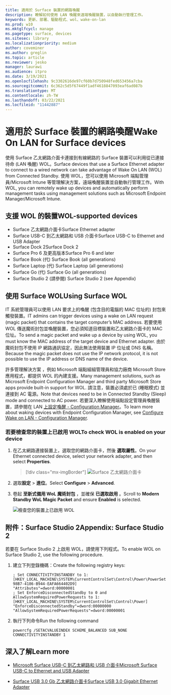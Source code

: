 ```yaml
---
title: 適用於 Surface 裝置的網路喚醒
description: 瞭解如何使用 LAN 喚醒來遠端喚醒裝置，以自動執行管理工作。
keywords: 更新、部署、驅動程式、wol、wake-on-lan
ms.prod: w10
ms.mktglfcycl: manage
ms.pagetype: surface, devices
ms.sitesec: library
ms.localizationpriority: medium
author: coveminer
ms.author: greglin
ms.topic: article
ms.reviewer: jesko
manager: laurawi
ms.audience: itpro
ms.date: 3/19/2021
ms.openlocfilehash: 9c3302616de97cf60b7d750948fed653456a7cba
ms.sourcegitcommit: 6c362c5d5f67449f1adf4618847093eaf6ad087b
ms.translationtype: MT
ms.contentlocale: zh-TW
ms.lasthandoff: 03/22/2021
ms.locfileid: "11442887"
---
```

# <a name="wake-on-lan-for-surface-devices"></a><span data-ttu-id="cc30d-104">適用於 Surface 裝置的網路喚醒</span><span class="sxs-lookup"><span data-stu-id="cc30d-104">Wake On LAN for Surface devices</span></span>

<span data-ttu-id="cc30d-105">使用 Surface 乙太網路介面卡連接到有線網路的 Surface 裝置可以利用從已連接待命 (LAN 喚醒) WOL。</span><span class="sxs-lookup"><span data-stu-id="cc30d-105">Surface devices that use a Surface Ethernet adapter to connect to a wired network can take advantage of Wake On LAN (WOL) from Connected Standby.</span></span> <span data-ttu-id="cc30d-106">使用 WOL，您可以使用 Microsoft 端點管理員/Microsoft Intune 等管理解決方案，遠端喚醒裝置並自動執行管理工作。</span><span class="sxs-lookup"><span data-stu-id="cc30d-106">With WOL, you can remotely wake up devices and automatically perform management tasks using management solutions such as Microsoft Endpoint Manager/Microsoft Intune.</span></span>

## <a name="wol-supported-devices"></a><span data-ttu-id="cc30d-107">支援 WOL 的裝置</span><span class="sxs-lookup"><span data-stu-id="cc30d-107">WOL-supported devices</span></span>

- <span data-ttu-id="cc30d-108">Surface 乙太網路介面卡</span><span class="sxs-lookup"><span data-stu-id="cc30d-108">Surface Ethernet adapter</span></span>
- <span data-ttu-id="cc30d-109">Surface USB-C 到乙太網路和 USB 介面卡</span><span class="sxs-lookup"><span data-stu-id="cc30d-109">Surface USB-C to Ethernet and USB Adapter</span></span>
- <span data-ttu-id="cc30d-110">Surface Dock 2</span><span class="sxs-lookup"><span data-stu-id="cc30d-110">Surface Dock 2</span></span>
- <span data-ttu-id="cc30d-111">Surface Pro 6 及更高版本</span><span class="sxs-lookup"><span data-stu-id="cc30d-111">Surface Pro 6 and later</span></span>
- <span data-ttu-id="cc30d-112">Surface Book (代) </span><span class="sxs-lookup"><span data-stu-id="cc30d-112">Surface Book (all generations)</span></span>
- <span data-ttu-id="cc30d-113">Surface Laptop (代) </span><span class="sxs-lookup"><span data-stu-id="cc30d-113">Surface Laptop (all generations)</span></span>
- <span data-ttu-id="cc30d-114">Surface Go (代) </span><span class="sxs-lookup"><span data-stu-id="cc30d-114">Surface Go (all generations)</span></span>
- <span data-ttu-id="cc30d-115">Surface Studio 2 (請參閱) </span><span class="sxs-lookup"><span data-stu-id="cc30d-115">Surface Studio 2 (see Appendix)</span></span>


## <a name="using-surface-wol"></a><span data-ttu-id="cc30d-116">使用 Surface WOL</span><span class="sxs-lookup"><span data-stu-id="cc30d-116">Using Surface WOL</span></span>

<span data-ttu-id="cc30d-117">IT 系統管理員可以使用 LAN 要求上的喚醒 (包含目的電腦的 MAC 位址的) 封包來觸發裝置。</span><span class="sxs-lookup"><span data-stu-id="cc30d-117">IT admins can trigger devices using a wake on LAN request (magic packet) that contains the target computer’s MAC address.</span></span> <span data-ttu-id="cc30d-118">若要使用 WOL 傳送魔術封包並喚醒裝置，您必須知道目標裝置和乙太網路介面卡的 MAC 位址。</span><span class="sxs-lookup"><span data-stu-id="cc30d-118">To send a magic packet and wake up a device by using WOL, you must know the MAC address of the target device and Ethernet adapter.</span></span> <span data-ttu-id="cc30d-119">由於魔術封包不使用 IP 網路通訊協定，因此無法使用裝置 IP 位址或 DNS 名稱。</span><span class="sxs-lookup"><span data-stu-id="cc30d-119">Because the magic packet does not use the IP network protocol, it is not possible to use the IP address or DNS name of the device.</span></span>

<span data-ttu-id="cc30d-120">許多管理解決方案 ，例如 Microsoft 端點組組管理員和協力廠商 Microsoft Store 應用程式，都提供 WOL 的內建支援。</span><span class="sxs-lookup"><span data-stu-id="cc30d-120">Many management solutions, such as Microsoft Endpoint Configuration Manager and third party Microsoft Store apps provide built-in support for WOL.</span></span> <span data-ttu-id="cc30d-121">請注意，裝置必須處於已 (睡眠模式) 並連接到 AC 電源。</span><span class="sxs-lookup"><span data-stu-id="cc30d-121">Note that devices need to be in Connected Standby (Sleep) mode and connected to AC power.</span></span> <span data-ttu-id="cc30d-122">若要深入瞭解使用端點設定管理員喚醒裝置，請參閱在 LAN [上設定喚醒 - Configuration Manager](https://docs.microsoft.com/mem/configmgr/core/clients/deploy/configure-wake-on-lan)。</span><span class="sxs-lookup"><span data-stu-id="cc30d-122">To learn more about waking devices with Endpoint Configuration Manager, see [Configure Wake on LAN - Configuration Manager](https://docs.microsoft.com/mem/configmgr/core/clients/deploy/configure-wake-on-lan).</span></span>


### <a name="to-check-wol-is-enabled-on-your-device"></a><span data-ttu-id="cc30d-123">若要檢查您的裝置上已啟用 WOL</span><span class="sxs-lookup"><span data-stu-id="cc30d-123">To check WOL is enabled on your device</span></span>

1. <span data-ttu-id="cc30d-124">在乙太網路連接裝置上，選取您的網路介面卡，然後 **選取屬性**。</span><span class="sxs-lookup"><span data-stu-id="cc30d-124">On your Ethernet connected device, select your network adapter, and then select **Properties**.</span></span>

   > [!div class="mx-imgBorder"]
   > ![Surface 乙太網路介面卡](images/surface-ethernet.png)

2. <span data-ttu-id="cc30d-126">選取**設定**  >  **進位**。</span><span class="sxs-lookup"><span data-stu-id="cc30d-126">Select **Configure** > **Advanced**.</span></span>
3. <span data-ttu-id="cc30d-127">卷起 **至新式備用 WoL 魔術封包** ，並確保 **已選取啟用** 。</span><span class="sxs-lookup"><span data-stu-id="cc30d-127">Scroll to **Modern Standby WoL Magic Packet** and ensure **Enabled** is selected.</span></span>

     ![檢查您的裝置上已啟用 WOL](images/ethernet-wol-setting.png)

## <a name="appendix-surface-studio-2"></a><span data-ttu-id="cc30d-129">附件：Surface Studio 2</span><span class="sxs-lookup"><span data-stu-id="cc30d-129">Appendix: Surface Studio 2</span></span>

<span data-ttu-id="cc30d-130">若要在 Surface Studio 2 上啟用 WOL，請使用下列程式。</span><span class="sxs-lookup"><span data-stu-id="cc30d-130">To enable WOL on Surface Studio 2, use the following procedure.</span></span>

1. <span data-ttu-id="cc30d-131">建立下列登錄機碼：</span><span class="sxs-lookup"><span data-stu-id="cc30d-131">Create the following registry keys:</span></span>

   ```console
   ; Set CONNECTIVITYINSTANDBY to 1:
   [HKEY_LOCAL_MACHINE\SYSTEM\CurrentControlSet\Control\Power\PowerSettings\F15576E8-98B7-4186-B944-EAFA664402D9]
   "Attributes"=dword:00000001
   ; Set EnforceDisconnectedStandby to 0 and AllowSystemRequiredPowerRequests to 1:
   [HKEY_LOCAL_MACHINE\SYSTEM\CurrentControlSet\Control\Power]
   "EnforceDisconnectedStandby"=dword:00000000
   "AllowSystemRequiredPowerRequests"=dword:00000001
   ```

2. <span data-ttu-id="cc30d-132">執行下列命令</span><span class="sxs-lookup"><span data-stu-id="cc30d-132">Run the following command</span></span>

    ```powercfg /SETACVALUEINDEX SCHEME_BALANCED SUB_NONE CONNECTIVITYINSTANDBY 1```


## <a name="learn-more"></a><span data-ttu-id="cc30d-133">深入了解</span><span class="sxs-lookup"><span data-stu-id="cc30d-133">Learn more</span></span>

- [<span data-ttu-id="cc30d-134">Microsoft Surface USB-C 到乙太網路和 USB 介面卡</span><span class="sxs-lookup"><span data-stu-id="cc30d-134">Microsoft Surface USB-C to Ethernet and USB Adapter</span></span>](https://www.microsoft.com/p/surface-usb-c-to-ethernet-and-usb-adapter/8wt81cglrblp?)

- [<span data-ttu-id="cc30d-135">Surface USB 3.0 Gb 乙太網路介面卡</span><span class="sxs-lookup"><span data-stu-id="cc30d-135">Surface USB 3.0 Gigabit Ethernet Adapter</span></span>](https://www.microsoft.com/p/surface-usb-30-gigabit-ethernet-adapter/8xn9fqvzbvq0?)
